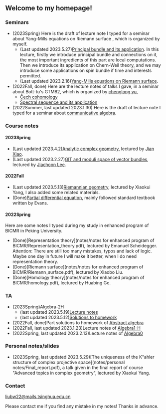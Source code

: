 ## Welcome to my homepage!


### Seminars

* (2023Spring) Here is the draft of lecture note I typed for a seminar about Yang-Mills equations on Riemann surface , which is organized by myself.
   - (Last updated 2023.5.27)[Principal bundle and its application](notes/2023Spring/geometry_of_principal_bundle.pdf). In this lecture, firstly we introduce principal bundle and connections on it, the most important ingredients of this part are local computations. Then we introduce its application on Chern-Weil theory, and we may introduce some applications on spin bundle if time and interests permitted.
   - (Last updated 2023.2.16)[Yang-Mills equations on Riemann surface](notes/2023Spring/YM_equations_on_Riemann_surface.pdf).
* (2022Fall, done) Here are the lecture notes of talks I gave, in a seminar about Bott-tu's GTM82, which is organized by [chenglong yu](https://chenglongyu.github.io/),
   - [Čech cohomology](notes/2022Fall/Cech_cohomology.pdf)
   - [Spectral sequence and its application](notes/2022Fall/Spectral_sequence.pdf)
 * (2022Summer, last updated 2023.1.30) Here is the draft of lecture note I typed for a seminar about [communicative algebra](notes/2022Summer/note_for_communicative_algebra.pdf).


### Course notes

#### 2023Spring
* (Last updated 2023.4.2)[Analytic complex geometry](notes/2023Spring/Analytic_complex_geometry.pdf), lectured by [Jian Xiao](https://sites.google.com/view/jianxiao/).
* (Last updated 2023.2.27)[GIT and moduli space of vector bundles](notes/2023Spring/Kempf_Ness.pdf), lectured by [Jiachoon Lee](https://jiachoonlee.github.io).


#### 2022Fall
* (Last updated 2023.5.13)[Riemannian geometry](notes/2022Fall/Riemannian_geometry.pdf), lectured by Xiaokui Yang, I also added some related materials.
* (Done)[Partial differential equation](notes/2022Fall/pde.pdf), mainly followed standard textbook written by Evans.

#### 2022Spring

Here are some notes I typed during my study in enhanced program of BICMR in Peking University. 
* (Done)[Representation theory](notes/notes for enhanced program of BICMR/Representation_theory.pdf), lectured by Emanuel Scheidegger. Attention: There are still too many mistakes, typos and lack of logic. Maybe one day in future I will make it better, when I do need representation theory. 
* (Done)[Riemann surface](notes/notes for enhanced program of BICMR/Riemann_surface.pdf), lectured by Xiaobo Liu.
* (Done)[Homology theory](notes/notes for enhanced program of BICMR/homology.pdf), lectured by Huabing Ge.


### TA

* (2023Spring)Algebra-2H
   - (last updated 2023.5.19)[Lecture notes](notes/2023Spring/Algebra2-H.pdf)
   - (last updated 2023.5.12)[Solutions to homework](notes/2023Spring/Sol_to_Algebra2-H.pdf)
* (2022Fall, done)Part solutions to homework of [Abstract algebra](notes/2022Fall/Sol_to_abstract_algebra.pdf)
* (2022Fall, last updated 2023.1.23)Lecture notes of [Algebra1-H](notes/2022Fall/Algebra1-H.pdf)
* (2022Spring, last updated 2023.2.13)Lecture notes of [Algebra0](notes/2023Spring/Algebra0.pdf)

### Personal notes/slides

* (2023Spring, last updated 2023.5.29)[The uniqueness of the K\"ahler structure of complex projective space](notes/personal notes/Final_report.pdf), a talk given in the final report of course "Advanced topics in complex geometry", lectured by Xiaokui Yang.


### Contact
liubw22@mails.tsinghua.edu.cn

Please contact me if you find any mistake in my notes! Thanks in advance.

